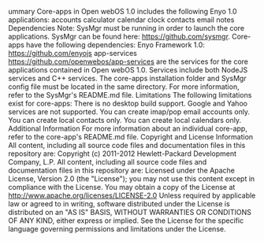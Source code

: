 ummary
Core-apps in Open webOS 1.0 includes the following Enyo 1.0 applications:
accounts
calculator
calendar
clock
contacts
email
notes
Dependencies
Note:  SysMgr must be running in order to launch the core applications. SysMgr can be found here: https://github.com/sysmgr.
Core-apps have the following dependencies:
Enyo Framework 1.0: https://github.com/enyojs
app-services https://github.com/openwebos/app-services are the services for the core applications contained in Open webOS 1.0. Services include both NodeJS services and C++ services.
The core-apps installation folder and SysMgr config file must be located in the same directory. For more information, refer to the SysMgr's README.md file.
Limitations
The following limitations exist for core-apps:
There is no desktop build support.
Google and Yahoo services are not supported.
You can create imap/pop email accounts only.
You can create local contacts only.
You can create local calendars only.
Additional Information
For more information about an individual core-app, refer to the core-app's README.md file.
Copyright and License Information
All content, including all source code files and documentation files in this repository are: 
Copyright (c) 2011-2012 Hewlett-Packard Development Company, L.P.
All content, including all source code files and documentation files in this repository are: Licensed under the Apache License, Version 2.0 (the "License"); you may not use this content except in compliance with the License. You may obtain a copy of the License at
http://www.apache.org/licenses/LICENSE-2.0
Unless required by applicable law or agreed to in writing, software distributed under the License is distributed on an "AS IS" BASIS, WITHOUT WARRANTIES OR CONDITIONS OF ANY KIND, either express or implied. See the License for the specific language governing permissions and limitations under the License.
